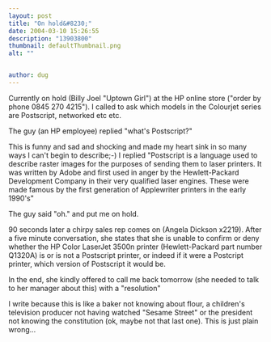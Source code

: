 ```yaml
---
layout: post
title: "On hold&#8230;"
date: 2004-03-10 15:26:55
description: "13903800"
thumbnail: defaultThumbnail.png
alt: ""


author: dug
---
```


<p>Currently on hold (Billy Joel "Uptown Girl") at the HP online store ("order by phone 0845 270 4215"). I called to ask which models in the Colourjet series are Postscript, networked etc etc.</p>

<p>The guy (an HP employee) replied "what's Postscript?"</p>

<p>This is funny and sad and shocking and made my heart sink in so many ways I can't begin to describe;-) I replied "Postscript is a language used to describe raster images for the purposes of sending them to laser printers. It was written by Adobe and first used in anger by the Hewlett-Packard Development Company in their very qualified laser engines. These were made famous by the first generation of Applewriter printers in the early 1990's"</p>

<p>The guy said "oh." and put me on hold.</p>

<p>90 seconds later a chirpy sales rep comes on (Angela Dickson x2219). After a five minute conversation, she states that she is unable to confirm or deny whether the HP Color LaserJet 3500n printer (Hewlett-Packard part number <span class="caps">Q1320A</span>) is or is not a Postscript printer, or indeed if it were a Postcript printer, which version of Postscript it would be.</p>

<p>In the end, she kindly offered to call me back tomorrow (she needed to talk to her manager about this) with a "resolution"</p>

<p>I write because this is like a baker not knowing about flour, a children's television producer not having watched "Sesame Street" or the president not knowing the constitution (ok, maybe not that last one). This is just plain wrong...</p>
